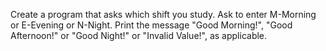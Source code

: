Create a program that asks which shift you study. Ask to enter M-Morning or E-Evening or N-Night. Print the message "Good Morning!", "Good Afternoon!" or "Good Night!" or "Invalid Value!", as applicable.